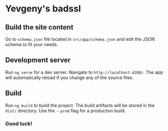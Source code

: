 # Yevgeny's badssl


## Build the site content
 Go to `schema.json` file located in `src/app/schema.json` and edit the JSON schema to fit your needs.
 

## Development server

Run `ng serve` for a dev server. Navigate to `http://localhost:4200/`. The app will automatically reload if you change any of the source files.

## Build

Run `ng build` to build the project. The build artifacts will be stored in the `dist/` directory. Use the `--prod` flag for a production build.


### Good luck!
